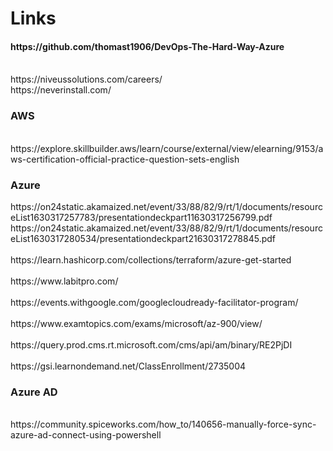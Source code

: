 # Links
<h4>https://github.com/thomast1906/DevOps-The-Hard-Way-Azure</h4>
<br>
https://niveussolutions.com/careers/
<br>
https://neverinstall.com/
<br>
<h3> AWS </h3>
<br>https://explore.skillbuilder.aws/learn/course/external/view/elearning/9153/aws-certification-official-practice-question-sets-english<br>


<h3>Azure</h3>
https://on24static.akamaized.net/event/33/88/82/9/rt/1/documents/resourceList1630317257783/presentationdeckpart11630317256799.pdf
<br>
https://on24static.akamaized.net/event/33/88/82/9/rt/1/documents/resourceList1630317280534/presentationdeckpart21630317278845.pdf
<br>
<br>https://learn.hashicorp.com/collections/terraform/azure-get-started<br>
<br>https://www.labitpro.com/<br>
<br>https://events.withgoogle.com/googlecloudready-facilitator-program/<br>
<br>https://www.examtopics.com/exams/microsoft/az-900/view/<br>
<br>https://query.prod.cms.rt.microsoft.com/cms/api/am/binary/RE2PjDI<br>
<br>https://gsi.learnondemand.net/ClassEnrollment/2735004<br>

<h3>Azure AD</h3>
<br>https://community.spiceworks.com/how_to/140656-manually-force-sync-azure-ad-connect-using-powershell<br>

